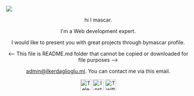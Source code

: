 <img src="https://i.hizliresim.com/n2f9ubo.jpeg"></img>
<div align="center"><p>hi I mascar. 

 I'm a Web development expert. 

 I would like to present you with great projects through bymascar profile. 

<-- This file is README.md folder that cannot be copied or downloaded for file purposes -->

  admin@ilkerdaglioglu.ml. You can contact me via this email.



</p> </div>
<div align="center">
<a target="_blank" a href="https://t.me/mascar"><img src="https://i.hizliresim.com/b98g9ni.png" alt="Telegram" size="10" height="30"></img></a>
<a target="_blank" a href="https://instagram.com/masc1x">
<img src="https://i.hizliresim.com/7jl0wov.png" alt="İnstagram" size="10" height="30"></img></a>
 <a target="_blank" a href="https://twitter.com/CyberTrk2">
<img src="https://i.hizliresim.com/7jcmoei.png" alt="Twitter" size="10" height="30"></img></a> </div>  




    

 
     

                                                                                           
 





     

 









